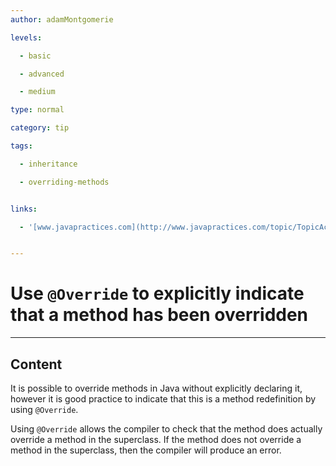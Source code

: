 ```yaml
---
author: adamMontgomerie

levels:

  - basic

  - advanced

  - medium

type: normal

category: tip

tags:

  - inheritance

  - overriding-methods


links:

  - '[www.javapractices.com](http://www.javapractices.com/topic/TopicAction.do?Id=223){website}'


---
```


# Use `@Override` to explicitly indicate that a method has been overridden

---

## Content

It is possible to override methods in Java without explicitly declaring it, however it is good practice to indicate that this is a method redefinition by using `@Override`.

Using `@Override` allows the compiler to check that the method does actually override a method in the superclass. If the method does not override a method in the superclass, then the compiler will produce an error.
